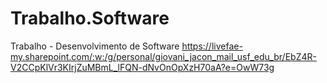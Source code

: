 # Trabalho.Software
Trabalho - Desenvolvimento de Software
https://livefae-my.sharepoint.com/:w:/g/personal/giovani_jacon_mail_usf_edu_br/EbZ4R-V2CCpKlVr3KIrjZuMBmL_lFQN-dNvOnOpXzH70aA?e=OwW73g
